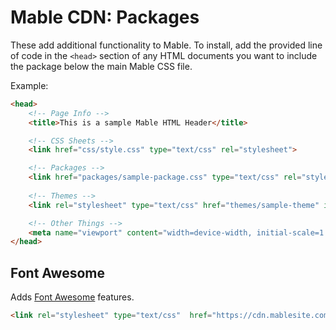 # Mable CDN: Packages

These add additional functionality to Mable. To install, add the provided line of code in the `<head>` section of any HTML documents you want to include the package below the main Mable CSS file.

Example:

```html
<head>
    <!-- Page Info -->
    <title>This is a sample Mable HTML Header</title>

    <!-- CSS Sheets -->
    <link href="css/style.css" type="text/css" rel="stylesheet">

    <!-- Packages -->
    <link href="packages/sample-package.css" type="text/css" rel="stylesheet">
		
    <!-- Themes -->
    <link rel="stylesheet" type="text/css" href="themes/sample-theme" id="custom-theme-sheet">

    <!-- Other Things -->
    <meta name="viewport" content="width=device-width, initial-scale=1.0">
</head>
```

## Font Awesome

Adds [Font Awesome](https://fontawesome.com/) features.

```html
<link rel="stylesheet" type="text/css"  href="https://cdn.mablesite.com/packages/font-awesome.css">
```

